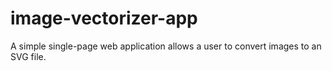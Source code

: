 # image-vectorizer-app
A simple single-page web application allows a user to convert images to an SVG file.
